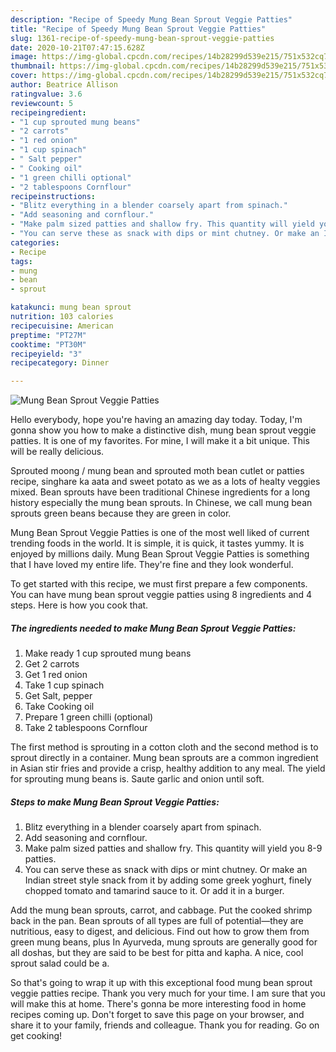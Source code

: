 ```yaml
---
description: "Recipe of Speedy Mung Bean Sprout Veggie Patties"
title: "Recipe of Speedy Mung Bean Sprout Veggie Patties"
slug: 1361-recipe-of-speedy-mung-bean-sprout-veggie-patties
date: 2020-10-21T07:47:15.628Z
image: https://img-global.cpcdn.com/recipes/14b28299d539e215/751x532cq70/mung-bean-sprout-veggie-patties-recipe-main-photo.jpg
thumbnail: https://img-global.cpcdn.com/recipes/14b28299d539e215/751x532cq70/mung-bean-sprout-veggie-patties-recipe-main-photo.jpg
cover: https://img-global.cpcdn.com/recipes/14b28299d539e215/751x532cq70/mung-bean-sprout-veggie-patties-recipe-main-photo.jpg
author: Beatrice Allison
ratingvalue: 3.6
reviewcount: 5
recipeingredient:
- "1 cup sprouted mung beans"
- "2 carrots"
- "1 red onion"
- "1 cup spinach"
- " Salt pepper"
- " Cooking oil"
- "1 green chilli optional"
- "2 tablespoons Cornflour"
recipeinstructions:
- "Blitz everything in a blender coarsely apart from spinach."
- "Add seasoning and cornflour."
- "Make palm sized patties and shallow fry. This quantity will yield you 8-9 patties."
- "You can serve these as snack with dips or mint chutney. Or make an Indian street style snack from it by adding some greek yoghurt, finely chopped tomato and tamarind sauce to it. Or add it in a burger."
categories:
- Recipe
tags:
- mung
- bean
- sprout

katakunci: mung bean sprout 
nutrition: 103 calories
recipecuisine: American
preptime: "PT27M"
cooktime: "PT30M"
recipeyield: "3"
recipecategory: Dinner

---
```



![Mung Bean Sprout Veggie Patties](https://img-global.cpcdn.com/recipes/14b28299d539e215/751x532cq70/mung-bean-sprout-veggie-patties-recipe-main-photo.jpg)

Hello everybody, hope you're having an amazing day today. Today, I'm gonna show you how to make a distinctive dish, mung bean sprout veggie patties. It is one of my favorites. For mine, I will make it a bit unique. This will be really delicious.

Sprouted moong / mung bean and sprouted moth bean cutlet or patties recipe, singhare ka aata and sweet potato as we as a lots of healty veggies mixed. Bean sprouts have been traditional Chinese ingredients for a long history especially the mung bean sprouts. In Chinese, we call mung bean sprouts green beans because they are green in color.

Mung Bean Sprout Veggie Patties is one of the most well liked of current trending foods in the world. It is simple, it is quick, it tastes yummy. It is enjoyed by millions daily. Mung Bean Sprout Veggie Patties is something that I have loved my entire life. They're fine and they look wonderful.


To get started with this recipe, we must first prepare a few components. You can have mung bean sprout veggie patties using 8 ingredients and 4 steps. Here is how you cook that.

<!--inarticleads1-->

##### The ingredients needed to make Mung Bean Sprout Veggie Patties:

1. Make ready 1 cup sprouted mung beans
1. Get 2 carrots
1. Get 1 red onion
1. Take 1 cup spinach
1. Get  Salt, pepper
1. Take  Cooking oil
1. Prepare 1 green chilli (optional)
1. Take 2 tablespoons Cornflour


The first method is sprouting in a cotton cloth and the second method is to sprout directly in a container. Mung bean sprouts are a common ingredient in Asian stir fries and provide a crisp, healthy addition to any meal. The yield for sprouting mung beans is. Saute garlic and onion until soft. 

<!--inarticleads2-->

##### Steps to make Mung Bean Sprout Veggie Patties:

1. Blitz everything in a blender coarsely apart from spinach.
1. Add seasoning and cornflour.
1. Make palm sized patties and shallow fry. This quantity will yield you 8-9 patties.
1. You can serve these as snack with dips or mint chutney. Or make an Indian street style snack from it by adding some greek yoghurt, finely chopped tomato and tamarind sauce to it. Or add it in a burger.


Add the mung bean sprouts, carrot, and cabbage. Put the cooked shrimp back in the pan. Bean sprouts of all types are full of potential—they are nutritious, easy to digest, and delicious. Find out how to grow them from green mung beans, plus In Ayurveda, mung sprouts are generally good for all doshas, but they are said to be best for pitta and kapha. A nice, cool sprout salad could be a. 

So that's going to wrap it up with this exceptional food mung bean sprout veggie patties recipe. Thank you very much for your time. I am sure that you will make this at home. There's gonna be more interesting food in home recipes coming up. Don't forget to save this page on your browser, and share it to your family, friends and colleague. Thank you for reading. Go on get cooking!
